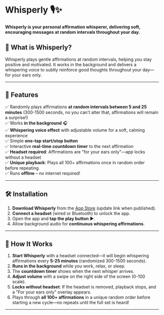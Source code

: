 # Whisperly 🎙️✨  
**Whisperly is your personal affirmation whisperer, delivering soft, encouraging messages at random intervals throughout your day.**  

## 📲 What is Whisperly?  
Whisperly plays gentle affirmations at random intervals, helping you stay positive and motivated. It works in the background and delivers a whispering voice to subtly reinforce good thoughts throughout your day—for your ears only.  

---

## 🚀 Features  
✅ Randomly plays affirmations **at random intervals between 5 and 25 minutes** (300-1500 seconds, no you can't alter that, affirmations will remain a surprise!)  
✅ Works **in the background** 🎧  
✅ **Whispering voice effect** with adjustable volume for a soft, calming experience  
✅ Simple **one-tap start/stop button**  
✅ Interactive **real-time countdown timer** to the next affirmation  
✅ **Headset required**: Affirmations are "for your ears only"—app locks without a headset  
✅ **Unique playback**: Plays all 100+ affirmations once in random order before repeating  
✅ Runs **offline** – no internet required!  

---

## 🛠️ Installation  
1. **Download Whisperly** from the [App Store](https://apps.apple.com/app/whisperly/id123456789) (update link when published).  
2. **Connect a headset** (wired or Bluetooth) to unlock the app.  
3. Open the app and **tap the play button** ▶️.  
4. Allow background audio for **continuous whispering affirmations**.  

---

## 📖 How It Works  
1. **Start Whisperly** with a headset connected—it will begin whispering affirmations every **5-25 minutes** (randomized 300-1500 seconds).  
2. **Runs in the background** while you work, relax, or sleep.  
3. The **countdown timer** shows when the next whisper arrives.  
4. **Adjust volume** with a swipe on the right side of the screen (0-100 scale).  
5. **Locks without headset**: If the headset is removed, playback stops, and a "For your ears only" overlay appears.  
6. Plays through **all 100+ affirmations** in a unique random order before starting a new cycle—no repeats until the full set is heard!  

---
